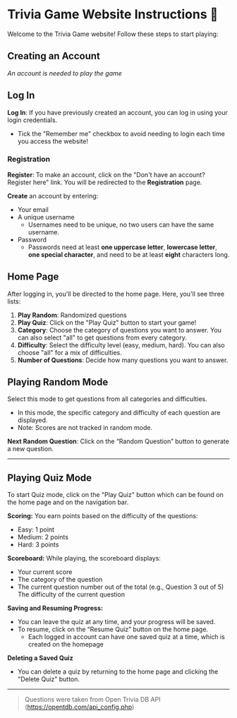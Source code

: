 # Trivia Game Website Instructions 🚀<!-- A: "Website" Instructions? Consider just using "Trivia Game" or "Trivia Game Web Application"? -->

Welcome to the Trivia Game website! Follow these steps to start playing: <!-- A: Steps? What steps? -->

## Creating an Account
_An account is needed to play the game_
<!-- A: Do you need an account to play? -->
<!-- AF: added in the note "an account is needed to play the game" -->
<!-- J: the heading sizes are a bit confusing. maybe make creating an account the main title and make log in the same size as regisreation. Or put login below registration-->
## Log In
**Log In**: If you have previously created an account, you can log in  using your login credentials. 
- Tick the "Remember me" checkbox to avoid needing to login each time you access the website!
 <!-- A: Logging in should be its own section. -->
 <!-- AF: yessir 🫡 -->



### Registration
**Register**: To make an account, click on the "Don't have an account? Register here" link. You will be redirected to the __Registration__ page. 

**Create** an account by entering:
<!-- J: emails also need to be unique -->
- Your email
- A unique username
    - Usernames need to be unique, no two users can have the same username.
- Password
    - Passwords need at least **one uppercase letter**, **lowercase letter**, **one special character**, and need to be at least __eight__ characters long.

<!-- A: You cannot create an account on the login page. Also need a step telling them to sit some button. Also consider telling them the password requirements. -->
<!-- AF: added a line saying users need to click on the "Don't have an acc..." button -->

## Home Page

After logging in, you'll be directed to the home page. Here, you'll see three lists: <!-- A: drop-down/dropdown list/menu, not "drop down" -->

<!-- A: Jas will also add a Play Random button to the homepage. Please mention this. -->
<!-- AF: Added that line in! -->
1. **Play Random**: Randomized questions 
2. **Play Quiz**: Click on the "Play Quiz" button to start your game!
3. **Category**: Choose the category of questions you want to answer. You can also select "all" to get questions from every category.
4. **Difficulty**: Select the difficulty level (easy, medium, hard). You can also choose "all" for a mix of difficulties.
5. **Number of Questions**: Decide how many questions you want to answer.

## Playing Random Mode

Select this mode to get questions from all categories and difficulties.
  - In this mode, the specific category and difficulty of each question are displayed.
  - Note: Scores are not tracked in random mode.

<!-- J: you can also click play random on the nav bar -->
**Next Random Question**: Click on the “Random Question” button to generate a new question.

___

## Playing Quiz Mode
<!-- A: How do you start Quiz mode? Why isn't there a button at the top like Play Random? Is Quiz Mode endless? What IS quiz mode? Imagine explaining this to someone new. -->
<!-- AF: added the following two lines in to address your comment! -->
To start Quiz mode, click on the "Play Quiz" button which can be found on the home page and on the navigation bar.

**Scoring:**
You earn points based on the difficulty of the questions:
  - Easy: 1 point
  - Medium: 2 points
  - Hard: 3 points

**Scoreboard:**
While playing, the scoreboard displays:
  - Your current score
  - The category of the question
  - The current question number out of the total (e.g., Question 3 out of 5)
  The difficulty of the current question
 
**Saving and Resuming Progress:**
- You can leave the quiz at any time, and your progress will be saved.
- To resume, click on the “Resume Quiz” button on the home page.
    -  Each logged in account can have one saved quiz at a time, which is created on the homepage

**Deleting a Saved Quiz**
- You can delete a quiz by returning to the home page and clicking the "Delete Quiz" button. <!-- A: What does it mean to delete a quiz? -->
___

>  Questions were taken from Open Trivia DB API (https://opentdb.com/api_config.php)

<!-- add an ending note like have fun playing or smt -->